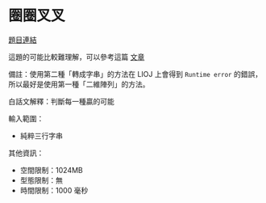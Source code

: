 # 圈圈叉叉

[題目連結](https://oj.lidemy.com/problem/1034)

這題的可能比較難理解，可以參考這篇 [文章](https://jubeatt.github.io/2021/12/28/tic-tac-toe/)

備註：使用第二種「轉成字串」的方法在 LIOJ 上會得到 `Runtime error` 的錯誤，所以最好是使用第一種「二維陣列」的方法。

白話文解釋：判斷每一種贏的可能

輸入範圍：
- 純粹三行字串

其他資訊：
- 空間限制：1024MB
- 型態限制：無
- 時間限制：1000 毫秒
